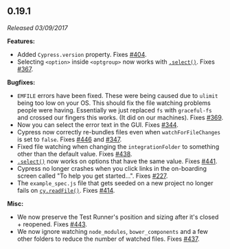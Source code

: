 ## 0.19.1

_Released 03/09/2017_

**Features:**

- Added `Cypress.version` property. Fixes [#404](https://github.com/cypress-io/cypress/issues/404).
- Selecting `<option>` inside `<optgroup>` now works with [`.select()`](/api/commands/select). Fixes [#367](https://github.com/cypress-io/cypress/issues/367).

**Bugfixes:**

- `EMFILE` errors have been fixed. These were being caused due to `ulimit` being too low on your OS. This should fix the file watching problems people were having. Essentially we just replaced `fs` with `graceful-fs` and crossed our fingers this works. (It did on our machines). Fixes [#369](https://github.com/cypress-io/cypress/issues/369).
- Now you can select the error text in the GUI. Fixes [#344](https://github.com/cypress-io/cypress/issues/344).
- Cypress now correctly re-bundles files even when `watchForFileChanges` is set to `false`. Fixes [#446](https://github.com/cypress-io/cypress/issues/446) and [#347](https://github.com/cypress-io/cypress/issues/347).
- Fixed file watching when changing the `integrationFolder` to something other than the default value. Fixes [#438](https://github.com/cypress-io/cypress/issues/438).
- [`.select()`](/api/commands/select) now works on options that have the same value. Fixes [#441](https://github.com/cypress-io/cypress/issues/441).
- Cypress no longer crashes when you click links in the on-boarding screen called "To help you get started...". Fixes [#227](https://github.com/cypress-io/cypress/issues/227).
- The `example_spec.js` file that gets seeded on a new project no longer fails on [`cy.readFile()`](/api/commands/readfile). Fixes [#414](https://github.com/cypress-io/cypress/issues/414).

**Misc:**

- We now preserve the Test Runner's position and sizing after it's closed + reopened. Fixes [#443](https://github.com/cypress-io/cypress/issues/443).
- We now ignore watching `node_modules`, `bower_components` and a few other folders to reduce the number of watched files. Fixes [#437](https://github.com/cypress-io/cypress/issues/437).
